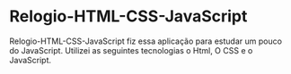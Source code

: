 # Relogio-HTML-CSS-JavaScript
Relogio-HTML-CSS-JavaScript fiz essa aplicação para estudar um pouco do JavaScript.
Utilizei as seguintes tecnologias o Html, O CSS e o JavaScript.

